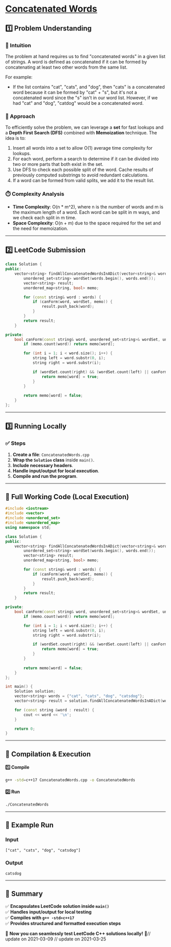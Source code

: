 # **[Concatenated Words](https://leetcode.com/problems/concatenated-words/description/)**  

## **1️⃣ Problem Understanding**  
### **📌 Intuition**  
The problem at hand requires us to find "concatenated words" in a given list of strings. A word is defined as concatenated if it can be formed by concatenating at least two other words from the same list. 

For example:
- If the list contains "cat", "cats", and "dog", then "cats" is a concatenated word because it can be formed by "cat" + "s", but it's not a concatenated word since the "s" isn't in our word list. However, if we had "cat" and "dog", "catdog" would be a concatenated word.

### **🚀 Approach**  
To efficiently solve the problem, we can leverage a **set** for fast lookups and a **Depth First Search (DFS)** combined with **Memoization** technique. The idea is to:
1. Insert all words into a set to allow O(1) average time complexity for lookups.
2. For each word, perform a search to determine if it can be divided into two or more parts that both exist in the set.
3. Use DFS to check each possible split of the word. Cache results of previously computed substrings to avoid redundant calculations.
4. If a word can be formed from valid splits, we add it to the result list.

### **⏱️ Complexity Analysis**  
- **Time Complexity**: O(n * m^2), where n is the number of words and m is the maximum length of a word. Each word can be split in m ways, and we check each split in m time.
- **Space Complexity**: O(n + m) due to the space required for the set and the need for memoization.

---  

## **2️⃣ LeetCode Submission**  
```cpp
class Solution {
public:
    vector<string> findAllConcatenatedWordsInADict(vector<string>& words) {
        unordered_set<string> wordSet(words.begin(), words.end());
        vector<string> result;
        unordered_map<string, bool> memo;

        for (const string& word : words) {
            if (canForm(word, wordSet, memo)) {
                result.push_back(word);
            }
        }
        return result;
    }

private:
    bool canForm(const string& word, unordered_set<string>& wordSet, unordered_map<string, bool>& memo) {
        if (memo.count(word)) return memo[word];

        for (int i = 1; i < word.size(); i++) {
            string left = word.substr(0, i);
            string right = word.substr(i);

            if (wordSet.count(right) && (wordSet.count(left) || canForm(left, wordSet, memo))) {
                return memo[word] = true;
            }
        }
        
        return memo[word] = false;
    }
};
```  

---  

## **3️⃣ Running Locally**  
### **✅ Steps**  
1. **Create a file**: `ConcatenatedWords.cpp`  
2. **Wrap the `Solution` class** inside `main()`.  
3. **Include necessary headers**.  
4. **Handle input/output for local execution**.  
5. **Compile and run the program**.  

---  

## **📝 Full Working Code (Local Execution)**  
```cpp
#include <iostream>
#include <vector>
#include <unordered_set>
#include <unordered_map>
using namespace std;

class Solution {
public:
    vector<string> findAllConcatenatedWordsInADict(vector<string>& words) {
        unordered_set<string> wordSet(words.begin(), words.end());
        vector<string> result;
        unordered_map<string, bool> memo;

        for (const string& word : words) {
            if (canForm(word, wordSet, memo)) {
                result.push_back(word);
            }
        }
        return result;
    }

private:
    bool canForm(const string& word, unordered_set<string>& wordSet, unordered_map<string, bool>& memo) {
        if (memo.count(word)) return memo[word];

        for (int i = 1; i < word.size(); i++) {
            string left = word.substr(0, i);
            string right = word.substr(i);

            if (wordSet.count(right) && (wordSet.count(left) || canForm(left, wordSet, memo))) {
                return memo[word] = true;
            }
        }
        
        return memo[word] = false;
    }
};

int main() {
    Solution solution;
    vector<string> words = {"cat", "cats", "dog", "catsdog"};
    vector<string> result = solution.findAllConcatenatedWordsInADict(words);

    for (const string &word : result) {
        cout << word << '\n';
    }

    return 0;
}
```  

---  

## **🔧 Compilation & Execution**  
#### **1️⃣ Compile**  
```bash
g++ -std=c++17 ConcatenatedWords.cpp -o ConcatenatedWords
```  

#### **2️⃣ Run**  
```bash
./ConcatenatedWords
```  

---  

## **🎯 Example Run**  
### **Input**  
```
["cat", "cats", "dog", "catsdog"]
```  
### **Output**  
```
catsdog
```  

---  

## **📌 Summary**  
✅ **Encapsulates LeetCode solution inside `main()`**  
✅ **Handles input/output for local testing**  
✅ **Compiles with `g++ -std=c++17`**  
✅ **Provides structured and formatted execution steps**  

🚀 **Now you can seamlessly test LeetCode C++ solutions locally!** 🚀// update on 2021-03-09
// update on 2021-03-25
